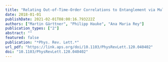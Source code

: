 ```yaml
---
title: "Relating Out-of-Time-Order Correlations to Entanglement via Multiple-Quantum Coherences"
date: 2018-01-01
publishDate: 2021-02-01T08:00:16.793222Z
authors: ["Martin Gärttner", "Philipp Hauke", "Ana Maria Rey"]
publication_types: ["2"]
abstract: ""
featured: false
publication: "*Phys. Rev. Lett.*"
url_pdf: "https://link.aps.org/doi/10.1103/PhysRevLett.120.040402"
doi: "10.1103/PhysRevLett.120.040402"
---
```


